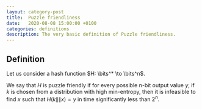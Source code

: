 ```yaml
---
layout: category-post
title:  Puzzle friendliness
date:   2020-08-08 15:00:00 +0100
categories: definitions
description: The very basic definition of Puzzle friendliness.
---
```

## Definition

Let us consider a hash function $H: \bits^* \to \bits^n$.

We say that $H$ is puzzle friendly if for every possible n-bit output value $y$, if $k$ is chosen from a distribution with high min-entropy, then it is infeasible to find $x$ such that $H(k \|\| x) = y$ in time significantly less than $2^n$.
